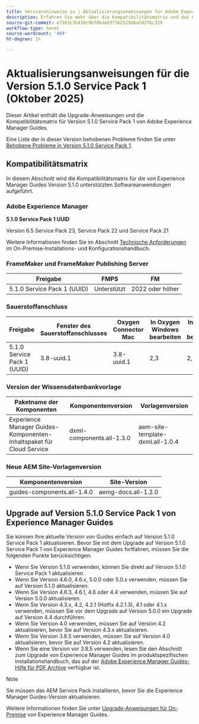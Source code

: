 ```yaml
---
title: Versionshinweise zu | Aktualisierungsanweisungen für Adobe Experience Manager Guides 5.1.0 Service Pack 1
description: Erfahren Sie mehr über die Kompatibilitätsmatrix und das Upgrade auf Version 5.1.0 Service Pack 1 von Adobe Experience Manager Guides.
source-git-commit: e7163c3b410c9b78bde0373b2529dba5d2f6c329
workflow-type: tm+mt
source-wordcount: '469'
ht-degree: 1%

---
```


# Aktualisierungsanweisungen für die Version 5.1.0 Service Pack 1 (Oktober 2025)

Dieser Artikel enthält die Upgrade-Anweisungen und die Kompatibilitätsmatrix für Version 5.1.0 Service Pack 1 von Adobe Experience Manager Guides.

Eine Liste der in dieser Version behobenen Probleme finden Sie unter [Behobene Probleme in Version 5.1.0 Service Pack 1](../release-info/fixed-issues-5-1-0-sp1.md).

## Kompatibilitätsmatrix

In diesem Abschnitt wird die Kompatibilitätsmatrix für die von Experience Manager Guides Version 5.1.0 unterstützten Softwareanwendungen aufgeführt.

### Adobe Experience Manager

**5.1.0 Service Pack 1 UUID**

Version 6.5 Service Pack 23, Service Pack 22 und Service Pack 21

Weitere Informationen finden Sie im Abschnitt [Technische Anforderungen](../install-guide/download-install-technical-requirements.md) im On-Premise-Installations- und Konfigurationshandbuch.

### FrameMaker und FrameMaker Publishing Server

| Freigabe | FMPS | FM |
| --- | --- | --- |
| 5.1.0 Service Pack 1 (UUID) | Unterstützt | 2022 oder höher |

### Sauerstoffanschluss

| Freigabe | Fenster des Sauerstoffanschlusses | Oxygen Connector Mac | In Oxygen Windows bearbeiten | In Oxygen Mac bearbeiten |
| --- | --- | --- |--- |--- |
| 5.1.0 Service Pack 1 (UUID) | 3.8-uuid.1 | 3.8-uuid.1 | 2,3 | 2,3 |

### Version der Wissensdatenbankvorlage

| Paketname der Komponenten | Komponentenversion | Vorlagenversion |
|---|---|---|
| Experience Manager Guides-Komponenten-Inhaltspaket für Cloud Service | dxml-components.all-1.3.0 | aem-site-template-dxml.all-1.0.4 |

### Neue AEM Site-Vorlagenversion


| Komponentenversion | Site-Version |
|---|---|
| guides-components.all-1.4.0 | aemg-docs.all-1.2.0 |


## Upgrade auf Version 5.1.0 Service Pack 1 von Experience Manager Guides

Sie können Ihre aktuelle Version von Guides einfach auf Version 5.1.0 Service Pack 1 aktualisieren. Bevor Sie mit dem Upgrade auf Version 5.1.0 Service Pack 1 von Experience Manager Guides fortfahren, müssen Sie die folgenden Punkte berücksichtigen:

- Wenn Sie Version 5.1.0 verwenden, können Sie direkt auf Version 5.1.0 Service Pack 1 aktualisieren.
- Wenn Sie Version 4.6.0, 4.6.x, 5.0.0 oder 5.0.x verwenden, müssen Sie auf Version 5.1.0 aktualisieren.
- Wenn Sie Version 4.6.3, 4.6.1, 4.6 oder 4.4 verwenden, müssen Sie auf Version 5.0.0 aktualisieren.
- Wenn Sie Version 4.3.x, 4.2, 4.2.1 (Hotfix 4.2.1.3), 4.1 oder 4.1.x verwenden, müssen Sie vor dem Upgrade auf Version 5.0.0 ein Upgrade auf Version 4.4 durchführen.
- Wenn Sie Version 4.0 verwenden, müssen Sie auf Version 4.2 aktualisieren, bevor Sie auf Version 4.3.x aktualisieren.
- Wenn Sie Version 3.8.5 verwenden, müssen Sie auf Version 4.0 aktualisieren, bevor Sie auf Version 4.2 aktualisieren.
- Wenn Sie eine Version vor 3.8.5 verwenden, lesen Sie den Abschnitt zum Upgrade von Experience Manager Guides im produktspezifischen Installationshandbuch, das auf der [Adobe Experience Manager Guides-Hilfe für PDF Archive](https://helpx.adobe.com/xml-documentation-for-experience-manager/archive.html) verfügbar ist.

>[!NOTE]
>
>Sie müssen das AEM Service Pack installieren, bevor Sie die Experience Manager Guides-Version aktualisieren.

Weitere Informationen finden Sie unter [Upgrade-Anweisungen für On-Premise](../install-guide/upgrade-xml-documentation.md) von Experience Manager Guides.
